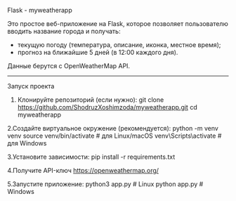 Flask - myweatherapp

Это простое веб-приложение на Flask, которое позволяет пользователю вводить название города и получать:

- текущую погоду (температура, описание, иконка, местное время);
- прогноз на ближайшие 5 дней (в 12:00 каждого дня).

Данные берутся с OpenWeatherMap API.

---

 Запуск проекта
1. Клонируйте репозиторий (если нужно):
git clone https://github.com/ShodruzXoshimzoda/myweatherapp.git
cd myweatherapp

2.Создайте виртуальное окружение (рекомендуется):
python -m venv venv
source venv/bin/activate  # для Linux/macOS
venv\Scripts\activate     # для Windows

3.Установите зависимости:
pip install -r requirements.txt

4.Получите API-ключ
https://openweathermap.org/

5.Запустите приложение:
python3 app.py  # Linux
python app.py   # Windows

